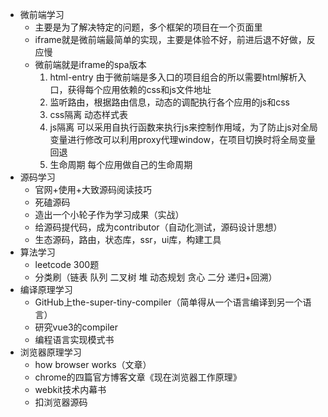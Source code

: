 + 微前端学习
    + 主要是为了解决特定的问题，多个框架的项目在一个页面里
    + iframe就是微前端最简单的实现，主要是体验不好，前进后退不好做，反应慢
    + 微前端就是iframe的spa版本
        1. html-entry 由于微前端是多入口的项目组合的所以需要html解析入口，获得每个应用依赖的css和js文件地址
        2. 监听路由，根据路由信息，动态的调配执行各个应用的js和css
        3. css隔离 动态样式表
        4. js隔离 可以采用自执行函数来执行js来控制作用域，为了防止js对全局变量进行修改可以利用proxy代理window，在项目切换时将全局变量回退
        5. 生命周期 每个应用做自己的生命周期
+ 源码学习
    + 官网+使用+大致源码阅读技巧
    + 死磕源码
    + 造出一个小轮子作为学习成果（实战）
    + 给源码提代码，成为contributor（自动化测试，源码设计思想）
    + 生态源码，路由，状态库，ssr，ui库，构建工具
+ 算法学习
    + leetcode 300题
    + 分类刷（链表 队列 二叉树 堆 动态规划 贪心 二分 递归+回溯）
+ 编译原理学习
    + GitHub上the-super-tiny-compiler（简单得从一个语言编译到另一个语言）
    + 研究vue3的compiler
    + 编程语言实现模式书
+ 浏览器原理学习
    + how browser works（文章）
    + chrome的四篇官方博客文章《现在浏览器工作原理》
    + webkit技术内幕书
    + 扣浏览器源码